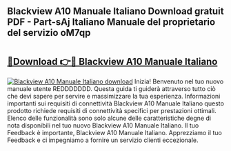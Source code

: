 ## Blackview A10 Manuale Italiano Download gratuit PDF - Part-sAj Italiano Manuale del proprietario del servizio oM7qp

# <h2><a href="http://dfb4h9.blite.top/?on=Blackview+A10+Manuale+Italiano">🔗Download 👉🔴 Blackview A10 Manuale Italiano</a></h2>

[![Blackview A10 Manuale Italiano download](https://i.imgur.com/lujVjoI.png)](http://dfb4h9.blite.top/?on=Blackview+A10+Manuale+Italiano)
Inizia! Benvenuto nel tuo nuovo manuale utente REDDDDDDD. Questa guida ti guiderà attraverso tutto ciò che devi sapere per servire e massimizzare la tua esperienza. Informazioni importanti sui requisiti di connettività Blackview A10 Manuale Italiano questo prodotto richiede requisiti di connettività specifici per prestazioni ottimali. Elenco delle funzionalità sono solo alcune delle caratteristiche degne di nota disponibili nel tuo nuovo Blackview A10 Manuale Italiano. Il tuo Feedback è importante, Blackview A10 Manuale Italiano. Apprezziamo il tuo Feedback e ci impegniamo a fornire un servizio clienti eccezionale.
